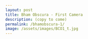 ```yaml
---
layout: post
title: Bham Obscura - First Camera
description: (copy to come)
permalink: /bhamobscura-1/
image: /assets/images/BCO1_t.jpg
---
```

